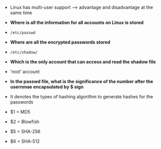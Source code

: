 * Linux has multi-user support --> advantage and disadvantage at the same time
* **Where is all the information for all accounts on Linux is stored**
* `/etc/passwd`

* **Where are all the encrypted passwords stored**
* `/etc/shadow/`

* **Which is the only account that can access and read the shadow file**
* 'root' account

* **In the passwd file, what is the significance of the number after the usernmae encapsulated by $ sign**
* It denotes the types of hashing algorithm to generate hashes for the passwords
* $1 = MD5
* $2 = Blowfish
* $5 = SHA-256
* $6 = SHA-512
